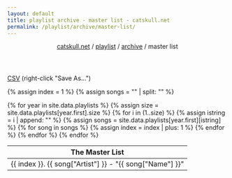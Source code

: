 ```yaml
---
layout: default
title: playlist archive - master list - catskull.net
permalink: /playlist/archive/master-list/
---
```

<header>
	<nav>
		<a href="/">catskull.net</a> / <a href="/playlist">playlist</a> / <a href="/playlist/archive/">archive</a> / master list
	</nav>
</header>

[CSV](/playlist/archive/master-list.csv) (right-click "Save As...")

{% assign index = 1 %}
{% assign songs = "" | split: "" %}

<table class="monospace">
	<thead>
		<tr>
			<th>The Master List</th>
		</tr>
	</thead>
	<tbody>
{% for year in site.data.playlists %}
	{% assign size = site.data.playlists[year.first].size %}
	{% for i in (1..size) %}
		{% assign istring = i | append: "" %}
		{% assign songs = site.data.playlists[year.first][istring] %}
		{% for song in songs %}
		<tr>
			<td>
				{{ index }}. {{ song["Artist"] }} - "{{ song["Name"] }}"
			</td>
		</tr>
		{% assign index = index | plus: 1 %}
		{% endfor %}
	{% endfor %}
{% endfor %}
	</tbody>
</table>


